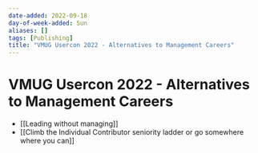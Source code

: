```yaml
---
date-added: 2022-09-18
day-of-week-added: Sun
aliases: []
tags: [Publishing]
title: "VMUG Usercon 2022 - Alternatives to Management Careers"
---
```


# VMUG Usercon 2022 - Alternatives to Management Careers

- [[Leading without managing]]
- [[Climb the Individual Contributor seniority ladder or go somewhere where you can]]